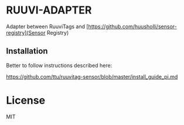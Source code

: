# RUUVI-ADAPTER

Adapter between RuuviTags and [https://github.com/huusholli/sensor-registry](Sensor Registry)

## Installation

Better to follow instructions described here:

https://github.com/ttu/ruuvitag-sensor/blob/master/install_guide_pi.md

# License

MIT
